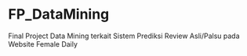 # FP_DataMining

Final Project Data Mining terkait Sistem Prediksi Review Asli/Palsu pada Website Female Daily
